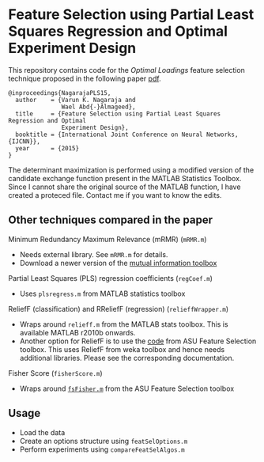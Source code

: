 Feature Selection using Partial Least Squares Regression and Optimal Experiment Design
============================================================
This repository contains code for the _Optimal Loadings_ feature selection technique proposed in the following paper [pdf](http://www.umiacs.umd.edu/~varun/files/optimal-loadings-IJCNN15.pdf).
```
@inproceedings{NagarajaPLS15,
  author    = {Varun K. Nagaraja and
               Wael Abd{-}Almageed},
  title     = {Feature Selection using Partial Least Squares Regression and Optimal
               Experiment Design},
  booktitle = {International Joint Conference on Neural Networks, {IJCNN}},
  year      = {2015}
}
```

The determinant maximization is performed using a modified version of the candidate exchange function present in the MATLAB Statistics Toolbox. Since I cannot share the original source of the MATLAB function, I have created a proteced file. Contact me if you want to know the edits. 

Other techniques compared in the paper
--------------------------------------
Minimum Redundancy Maximum Relevance (mRMR) (`mRMR.m`)
* Needs external library. See `mRMR.m` for details.
* Download a newer version of the [mutual information toolbox](http://www.mathworks.com/matlabcentral/fileexchange/14888)

Partial Least Squares (PLS) regression coefficients (`regCoef.m`)
* Uses `plsregress.m` from MATLAB statistics toolbox

ReliefF (classification) and RReliefF (regression) (`relieffWrapper.m`) 
* Wraps around `relieff.m` from the MATLAB stats toolbox. This is available MATLAB r2010b onwards. 
* Another option for ReliefF is to use the [code](http://featureselection.asu.edu/old/algorithms/fs_sup_relieff.zip) from ASU Feature Selection toolbox. This uses ReliefF from weka toolbox and hence needs additional libraries. Please see the corresponding documentation.

Fisher Score (`fisherScore.m`)
* Wraps around [`fsFisher.m`](http://featureselection.asu.edu/old/algorithms/fs_sup_fisher_score.zip) from the ASU Feature Selection toolbox 

Usage
-----
* Load the data
* Create an options structure using `featSelOptions.m`
* Perform experiments using `compareFeatSelAlgos.m`
